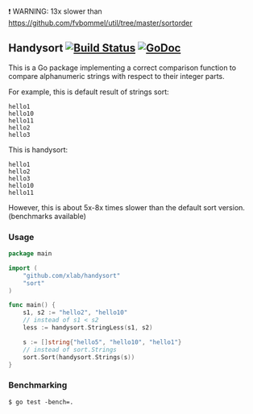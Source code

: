 :exclamation: WARNING: 13x slower than https://github.com/fvbommel/util/tree/master/sortorder

## Handysort [![Build Status](https://drone.io/github.com/xlab/handysort/status.png)](https://drone.io/github.com/xlab/handysort/latest) [![GoDoc](https://godoc.org/github.com/xlab/handysort?status.svg)](https://godoc.org/github.com/xlab/handysort)

This is a Go package implementing a correct comparison function
to compare alphanumeric strings with respect to their integer parts.

For example, this is default result of strings sort:

	hello1
	hello10
	hello11
	hello2
	hello3

This is handysort:

	hello1
	hello2
	hello3
	hello10
	hello11

However, this is about 5x-8x times slower than the default sort version.
(benchmarks available)

### Usage

```Go
package main

import (
	"github.com/xlab/handysort"
	"sort"
)

func main() {
	s1, s2 := "hello2", "hello10"
	// instead of s1 < s2
	less := handysort.StringLess(s1, s2)

	s := []string{"hello5", "hello10", "hello1"}
	// instead of sort.Strings
	sort.Sort(handysort.Strings(s))
}
```

### Benchmarking

```
$ go test -bench=.
```
